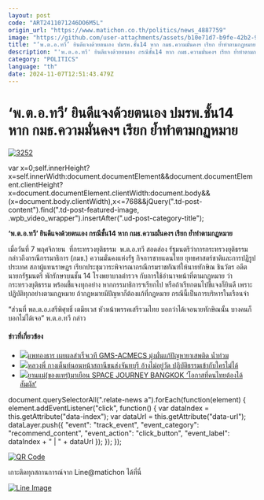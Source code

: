 ```yaml
---
layout: post
code: "ART2411071246DO6M5L"
origin_url: "https://www.matichon.co.th/politics/news_4887759"
image: "https://github.com/user-attachments/assets/b10e71d7-b9fe-42b2-993d-bad69eadbe43"
title: "‘พ.ต.อ.ทวี’ ยินดีแจงด้วยตนเอง ปมรพ.ชั้น14 หาก กมธ.ความมั่นคงฯ เรียก ย้ำทำตามกฏหมาย"
description: "'พ.ต.อ.ทวี' ยินดีแจงด้วยตนเอง กรณีชั้น14 หาก กมธ.ความมั่นคงฯ เรียก ย้ำทำตามกฏหมาย"
category: "POLITICS"
language: "th"
date: 2024-11-07T12:51:43.479Z
---
```


# ‘พ.ต.อ.ทวี’ ยินดีแจงด้วยตนเอง ปมรพ.ชั้น14 หาก กมธ.ความมั่นคงฯ เรียก ย้ำทำตามกฏหมาย

[![](https://www.matichon.co.th/wp-content/uploads/2024/11/3252.jpg "3252")](https://www.matichon.co.th/wp-content/uploads/2024/11/3252.jpg)

var x=0;self.innerHeight?x=self.innerWidth:document.documentElement&&document.documentElement.clientHeight?x=document.documentElement.clientWidth:document.body&&(x=document.body.clientWidth),x<=768&&jQuery(".td-post-content").find(".td-post-featured-image, .wpb\_video\_wrapper").insertAfter(".ud-post-category-title");

**‘พ.ต.อ.ทวี’ ยินดีแจงด้วยตนเอง กรณีชั้น14 หาก กมธ.ความมั่นคงฯ เรียก ย้ำทำตามกฏหมาย**

เมื่อวันที่ 7 พฤศจิกายน  ที่กระทรวงยุติธรรม  พ.ต.อ.ทวี สอดส่อง รัฐมนตรีว่าการกระทรวงยุติธรรม กล่าวถึงกรณีกรรมาธิการ (กมธ.) ความมั่นคงแห่งรัฐ กิจการชายแดนไทย ยุทธศาสตร์ชาติและการปฏิรูปประเทศ สภาผู้แทนราษฎร เรียกประชุมวาระพิจารณากรณีกรมราชทัณฑ์ให้นายทักษิณ ชินวัตร อดีตนายกรัฐมนตรี พักรักษาบนชั้น 14 โรงพยาบาลตำรวจ กับการใช้อำนาจหน้าที่ตามกฎหมาย ว่า กระทรวงยุติธรรม พร้อมชี้แจงทุกอย่าง หากกรรมาธิการฯเรียกไป หรือถ้าเรียกตนไปชี้แจงก็ยินดี เพราะปฏิบัติทุกอย่างตามกฎหมาย ถ้ากฎหมายมีปัญหาก็ต้องแก้ที่กฎหมาย กรณีนี้เป็นการบริหารในเรือนจำ

“ส่วนที่ พล.ต.อ.เสรีพิศุทธิ์ เตมียเวส หัวหน้าพรรคเสรีรวมไทย บอกว่าได้เจอนายทักษิณนั้น บางคนก็บอกไม่ได้เจอ” พ.ต.อ.ทวี กล่าว

#### ข่าวที่เกี่ยวข้อง

*   [![](https://www.matichon.co.th/wp-content/uploads/2024/11/แพทองธาร-0711.jpg)แพทองธาร เผยผลสำเร็จเวที GMS-ACMECS มุ่งมั่นแก้ปัญหายาเสพติด น้ำท่วม](https://www.matichon.co.th/politics/news_4887758)
*   [![](https://www.matichon.co.th/wp-content/uploads/2024/11/rtit14-wed.jpg)หลวงพี่ กางเต็นท์นอนหน้าสถานีขนส่งจันทบุรี อ้างไม่อยู่วัด ปฏิบัติธรรมเข้ากับใครไม่ได้](https://www.matichon.co.th/region/news_4887757)
*   [![](https://www.matichon.co.th/wp-content/uploads/2024/11/space.jpg)ยานแม่(ของแทร่)มาเยือน SPACE JOURNEY BANGKOK ‘โอกาสที่คนไทยต้องได้สัมผัส’](https://www.matichon.co.th/prachachuen/news_4887536)

document.querySelectorAll(".relate-news a").forEach(function(element) { element.addEventListener("click", function() { var dataIndex = this.getAttribute("data-index"); var dataUrl = this.getAttribute("data-url"); dataLayer.push({ "event": "track\_event", "event\_category": "recommend\_content", "event\_action": "click\_button", "event\_label": dataIndex + " | " + dataUrl }); }); });

[![QR Code](https://www.matichon.co.th/wp-content/uploads/2023/07/wob1371z.jpg)](https://lin.ee/ht0nDxX)

เกาะติดทุกสถานการณ์จาก Line@matichon ได้ที่นี่

[![Line Image](https://www.matichon.co.th/wp-content/uploads/2023/07/th.png)](https://lin.ee/ht0nDxX)